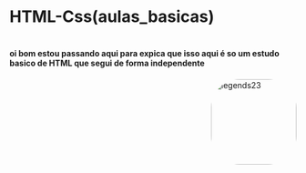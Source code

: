 # HTML-Css(aulas_basicas) <h1>

#### oi bom estou passando aqui para expica que isso aqui é so um estudo basico de HTML que segui de forma independente <h4> 
  <img align= "right" alt= "legends23" height= "150" style = "border-radius:50px;" src= "https://media.giphy.com/media/l3vRfNA1p0rvhMSvS/giphy.gif">
